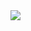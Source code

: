 <img src="https://capsule-render.vercel.app/api?type=wave&color=auto&height=300&section=header&text=Game 🎮 Web&%20render&fontSize=90" />
<!--
**HyeonMunJeong/HyeonMunJeong** is a ✨ _special_ ✨ repository because its `README.md` (this file) appears on your GitHub profile.

Here are some ideas to get you started:

- 🔭 I’m currently working on ...
- 🌱 I’m currently learning ...
- 👯 I’m looking to collaborate on ...
- 🤔 I’m looking for help with ...
- 💬 Ask me about ...
- 📫 How to reach me: ...
- 😄 Pronouns: ...
- ⚡ Fun fact: ...
-->
